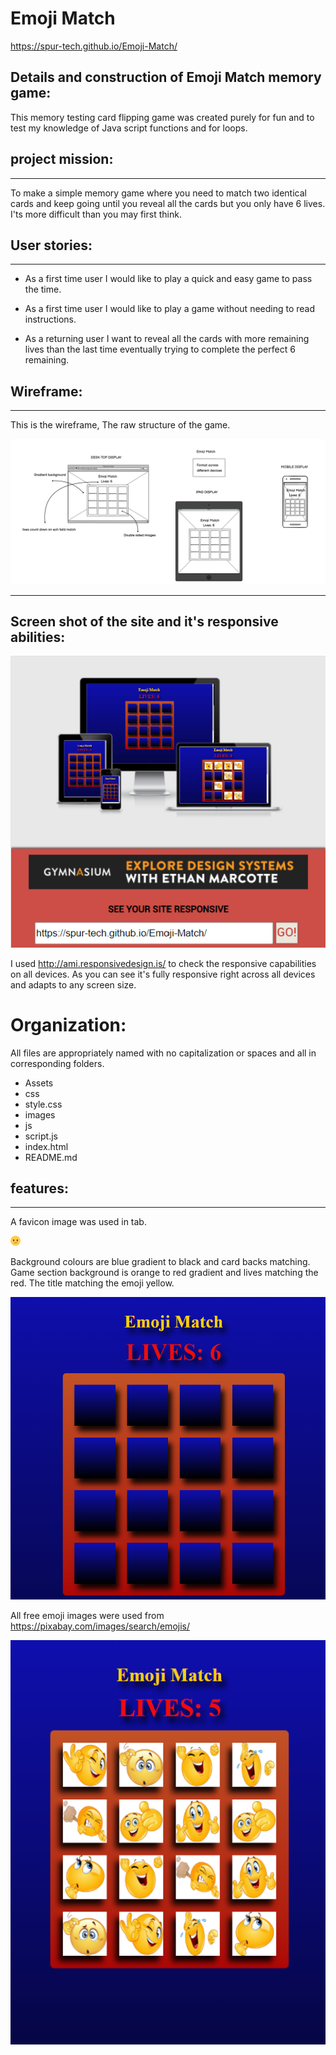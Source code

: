 # Emoji Match
https://spur-tech.github.io/Emoji-Match/

## Details and construction of Emoji Match memory game:

This memory testing card flipping game was created purely for fun and to test my knowledge of Java script functions and for loops.

## project mission:
---

To make a simple memory game where you need to match two identical cards and keep going until you reveal all the cards but you only have 6 lives. I'ts more difficult than you may first think.

## User stories:
----

- As a first time user I would like to play a quick and easy game to pass the time.

- As a first time user I would like to play a game without needing to read instructions.

- As a returning user I want to reveal all the cards with more remaining lives than the last time eventually trying to complete the perfect 6 remaining.

## Wireframe:
---
This is the wireframe, The raw structure of the game.

![](assets/images/wireframe-emoji-match.png)

-----

##  Screen shot of the site and it's responsive abilities:

![](assets/images/responsive-screenshot.png)

I used http://ami.responsivedesign.is/ to check the responsive capabilities on all devices.
As you can see it's fully responsive right across all devices and adapts to any screen size.

# Organization:

All files are appropriately named with no capitalization or spaces and all in corresponding folders.

- Assets
- css
- style.css
- images
- js
- script.js
- index.html
- README.md

## features:
---

A favicon image was used in tab.

![](assets/images/favicon-emoji.png)

Background colours are blue gradient to black and card backs matching.
Game section background is orange to red gradient and lives matching the red.
The title matching the emoji yellow.

![](assets/images/game-backs.png)

All free emoji images were used from https://pixabay.com/images/search/emojis/

![](assets/images/game-faces.png)

